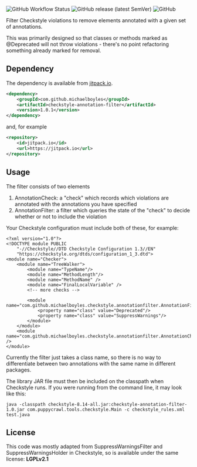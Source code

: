 ![GitHub Workflow Status](https://img.shields.io/github/workflow/status/michaelboyles/checkstyle-annotation-filter/Java%20CI%20with%20Maven) ![GitHub release (latest SemVer)](https://img.shields.io/github/v/release/michaelboyles/checkstyle-annotation-filter?sort=semver) ![GitHub](https://img.shields.io/github/license/michaelboyles/checkstyle-annotation-filter)

Filter Checkstyle violations to remove elements annotated with a given set of annotations.

This was primarily designed so that classes or methods marked as @Deprecated will not throw violations - there's no point refactoring something already marked for removal.

## Dependency

The dependency is available from [jitpack.io](https://jitpack.io).

```xml
<dependency>
    <groupId>com.github.michaelboyles</groupId>
    <artifactId>checkstyle-annotation-filter</artifactId>
    <version>1.0.1</version>
</dependency>
```

and, for example

```xml
<repository>
    <id>jitpack.io</id>
    <url>https://jitpack.io</url>
</repository>
```

## Usage

The filter consists of two elements
1. AnnotationCheck: a "check" which records which violations are annotated with the annotations you have specified
2. AnnotationFilter: a filter which queries the state of the "check" to decide whether or not to include the violation

Your Checkstyle configuration must include both of these, for example:

```
<?xml version="1.0"?>
<!DOCTYPE module PUBLIC
    "-//Checkstyle//DTD Checkstyle Configuration 1.3//EN"
    "https://checkstyle.org/dtds/configuration_1_3.dtd">
<module name="Checker">
    <module name="TreeWalker">
        <module name="TypeName"/>
        <module name="MethodLength"/>
        <module name="MethodName" />
        <module name="FinalLocalVariable" />
        <!-- more checks -->
        
        <module name="com.github.michaelboyles.checkstyle.annotationfilter.AnnotationFilter">
            <property name="class" value="Deprecated"/>
            <property name="class" value="SuppressWarnings"/>
        </module>
    </module>
    <module name="com.github.michaelboyles.checkstyle.annotationfilter.AnnotationCheck" />
</module>
```

Currently the filter just takes a class name, so there is no way to differentiate between two annotations with the same name in different packages.

The library JAR file must then be included on the classpath when Checkstyle runs. If you were running from the command line, it may look like this:

```
java -classpath checkstyle-8.14-all.jar:checkstyle-annotation-filter-1.0.jar com.puppycrawl.tools.checkstyle.Main -c checkstyle_rules.xml test.java
```

## License

This code was mostly adapted from SuppressWarningsFilter and SuppressWarningsHolder in Checkstyle, so is available under the same license: **LGPLv2.1**
